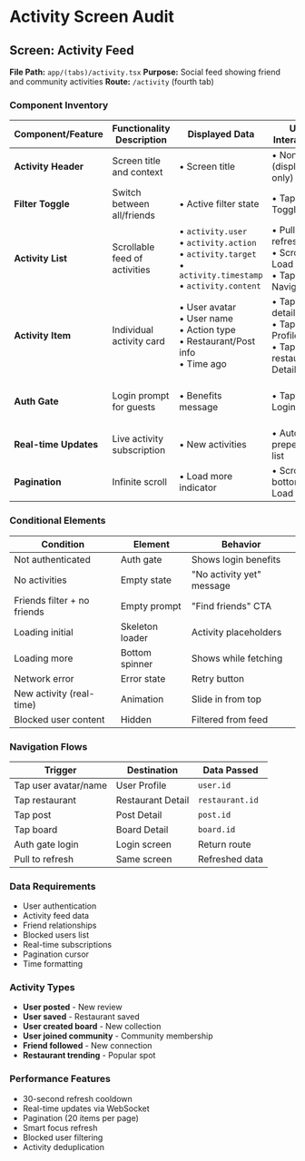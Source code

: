 # Activity Screen Audit

## Screen: Activity Feed
**File Path:** `app/(tabs)/activity.tsx`
**Purpose:** Social feed showing friend and community activities
**Route:** `/activity` (fourth tab)

### Component Inventory

| Component/Feature | Functionality Description | Displayed Data | User Interactions | States |
|------------------|---------------------------|----------------|-------------------|---------|
| **Activity Header** | Screen title and context | • Screen title | • None (display only) | • Default |
| **Filter Toggle** | Switch between all/friends | • Active filter state | • Tap: Toggle filter | • All (default)<br>• Friends only |
| **Activity List** | Scrollable feed of activities | • `activity.user`<br>• `activity.action`<br>• `activity.target`<br>• `activity.timestamp`<br>• `activity.content` | • Pull to refresh<br>• Scroll: Load more<br>• Tap item: Navigate | • Loading<br>• Empty<br>• Error<br>• Has content |
| **Activity Item** | Individual activity card | • User avatar<br>• User name<br>• Action type<br>• Restaurant/Post info<br>• Time ago | • Tap: View detail<br>• Tap user: Profile<br>• Tap restaurant: Detail | • Default<br>• New (unread) |
| **Auth Gate** | Login prompt for guests | • Benefits message | • Tap: Login/signup | • Shown (not auth)<br>• Hidden (auth) |
| **Real-time Updates** | Live activity subscription | • New activities | • Auto-prepend to list | • Connected<br>• Disconnected |
| **Pagination** | Infinite scroll | • Load more indicator | • Scroll to bottom: Load | • Has more<br>• End reached |

### Conditional Elements

| Condition | Element | Behavior |
|-----------|---------|----------|
| Not authenticated | Auth gate | Shows login benefits |
| No activities | Empty state | "No activity yet" message |
| Friends filter + no friends | Empty prompt | "Find friends" CTA |
| Loading initial | Skeleton loader | Activity placeholders |
| Loading more | Bottom spinner | Shows while fetching |
| Network error | Error state | Retry button |
| New activity (real-time) | Animation | Slide in from top |
| Blocked user content | Hidden | Filtered from feed |

### Navigation Flows

| Trigger | Destination | Data Passed |
|---------|-------------|-------------|
| Tap user avatar/name | User Profile | `user.id` |
| Tap restaurant | Restaurant Detail | `restaurant.id` |
| Tap post | Post Detail | `post.id` |
| Tap board | Board Detail | `board.id` |
| Auth gate login | Login screen | Return route |
| Pull to refresh | Same screen | Refreshed data |

### Data Requirements

- User authentication
- Activity feed data
- Friend relationships
- Blocked users list
- Real-time subscriptions
- Pagination cursor
- Time formatting

### Activity Types

- **User posted** - New review
- **User saved** - Restaurant saved
- **User created board** - New collection
- **User joined community** - Community membership
- **Friend followed** - New connection
- **Restaurant trending** - Popular spot

### Performance Features

- 30-second refresh cooldown
- Real-time updates via WebSocket
- Pagination (20 items per page)
- Smart focus refresh
- Blocked user filtering
- Activity deduplication